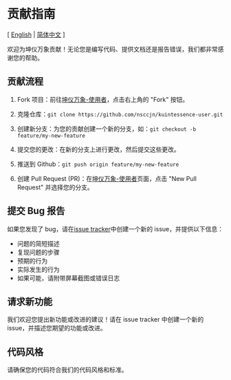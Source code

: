 # 贡献指南

[ [English](contributing.md) | [简体中文](contributing.zh-hans.md) ]

欢迎为坤仪万象贡献！无论您是编写代码、提供文档还是报告错误，我们都非常感谢您的帮助。

## 贡献流程

1. Fork 项目：前往[坤仪万象-使用者](https://github.com/nsccjn/kuintessence-user.git)，点击右上角的 "Fork" 按钮。

2. 克隆仓库：`git clone https://github.com/nsccjn/kuintessence-user.git`

3. 创建新分支：为您的贡献创建一个新的分支，如：`git checkout -b feature/my-new-feature`

4. 提交您的更改：在新的分支上进行更改，然后提交这些更改。

5. 推送到 Github：`git push origin feature/my-new-feature`

6. 创建 Pull Request (PR)：在[坤仪万象-使用者](https://github.com/nsccjn/kuintessence-user.git)页面，点击 "New Pull Request" 并选择您的分支。

## 提交 Bug 报告

如果您发现了 bug，请在[issue tracker](https://github.com/nsccjn/kuintessence-user/issues)中创建一个新的 issue，并提供以下信息：

- 问题的简短描述
- 复现问题的步骤
- 预期的行为
- 实际发生的行为
- 如果可能，请附带屏幕截图或错误日志

## 请求新功能

我们欢迎您提出新功能或改进的建议！请在 issue tracker 中创建一个新的 issue，并描述您期望的功能或改进。

## 代码风格

请确保您的代码符合我们的代码风格和标准。
